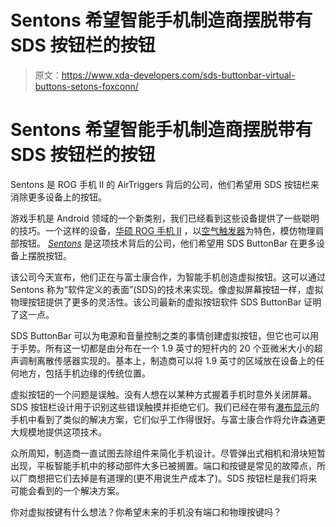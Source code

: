 # Sentons 希望智能手机制造商摆脱带有 SDS 按钮栏的按钮

> 原文：<https://www.xda-developers.com/sds-buttonbar-virtual-buttons-setons-foxconn/>

# Sentons 希望智能手机制造商摆脱带有 SDS 按钮栏的按钮

Sentons 是 ROG 手机 II 的 AirTriggers 背后的公司，他们希望用 SDS 按钮栏来消除更多设备上的按钮。

游戏手机是 Android 领域的一个新类别，我们已经看到这些设备提供了一些聪明的技巧。一个这样的设备，[华硕 ROG 手机 II](https://www.xda-developers.com/asus-rog-phone-ii-android-10-update/) ，以[空气触发器](https://www.xda-developers.com/asus-rog-phone-ii-update-adds-airtrigger-gestures-simulate-sliding-screen/)为特色，模仿物理肩部按钮。 [*Sentons*](https://www.sentons.com/) 是这项技术背后的公司，他们希望用 SDS ButtonBar 在更多设备上摆脱按钮。

该公司今天宣布，他们正在与富士康合作，为智能手机创造虚拟按钮。这可以通过 Sentons 称为“软件定义的表面”(SDS)的技术来实现。像虚拟屏幕按钮一样，虚拟物理按钮提供了更多的灵活性。该公司最新的虚拟按钮软件 SDS ButtonBar 证明了这一点。

SDS ButtonBar 可以为电源和音量控制之类的事情创建虚拟按钮，但它也可以用于手势。所有这一切都是由分布在一个 1.9 英寸的短杆内的 20 个亚微米大小的超声调制离散传感器实现的。基本上，制造商可以将 1.9 英寸的区域放在设备上的任何地方，包括手机边缘的传统位置。

虚拟按钮的一个问题是误触。没有人想在以某种方式握着手机时意外关闭屏幕。SDS 按钮栏设计用于识别这些错误触摸并拒绝它们。我们已经在带有[瀑布显示](https://www.xda-developers.com/opinion-waterfall-displays-are-the-future-of-the-glass-slab-smartphone/)的手机中看到了类似的解决方案，它们似乎工作得很好。与富士康合作将允许森通更大规模地提供这项技术。

众所周知，制造商一直试图去除组件来简化手机设计。尽管弹出式相机和滑块短暂出现，平板智能手机中的移动部件大多已被搁置。端口和按键是常见的故障点，所以厂商想把它们去掉是有道理的(更不用说生产成本了)。SDS 按钮栏是我们将来可能会看到的一个解决方案。

你对虚拟按键有什么想法？你希望未来的手机没有端口和物理按键吗？